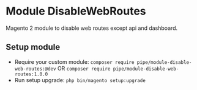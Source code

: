 # Module DisableWebRoutes

Magento 2 module to disable web routes except api and dashboard.

## Setup module

- Require your custom module: `composer require pipe/module-disable-web-routes:@dev` OR `composer require pipe/module-disable-web-routes:1.0.0`
- Run setup upgrade: `php bin/magento setup:upgrade`
